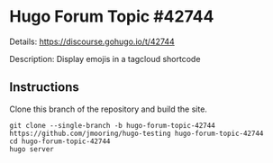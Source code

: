# Hugo Forum Topic #42744

Details: <https://discourse.gohugo.io/t/42744>

Description: Display emojis in a tagcloud shortcode

## Instructions

Clone this branch of the repository and build the site.

```text
git clone --single-branch -b hugo-forum-topic-42744 https://github.com/jmooring/hugo-testing hugo-forum-topic-42744
cd hugo-forum-topic-42744
hugo server
```
